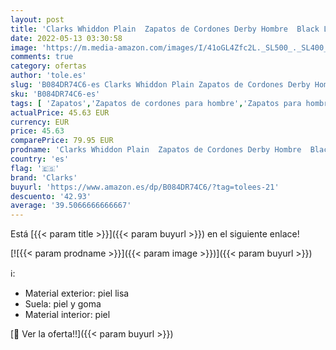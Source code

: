 ```yaml
---
layout: post
title: 'Clarks Whiddon Plain  Zapatos de Cordones Derby Hombre  Black Leather 1  40 EU'
date: 2022-05-13 03:30:58
image: 'https://m.media-amazon.com/images/I/41oGL4Zfc2L._SL500_._SL400_.jpg'
comments: true
category: ofertas
author: 'tole.es'
slug: 'B084DR74C6-es Clarks Whiddon Plain Zapatos de Cordones Derby Hombre...'
sku: 'B084DR74C6-es'
tags: [ 'Zapatos','Zapatos de cordones para hombre','Zapatos para hombre','Zapatos y complementos','clarks','zapatos','🇪🇸', ]
actualPrice: 45.63 EUR
currency: EUR
price: 45.63
comparePrice: 79.95 EUR
prodname: 'Clarks Whiddon Plain  Zapatos de Cordones Derby Hombre  Black Leather 1  40 EU'
country: 'es'
flag: '🇪🇸'
brand: 'Clarks'
buyurl: 'https://www.amazon.es/dp/B084DR74C6/?tag=tolees-21'
descuento: '42.93'
average: '39.5066666666667'
---
```


Está [{{< param title >}}]({{< param buyurl >}}) en el siguiente enlace!

[![{{< param prodname >}}]({{< param image >}})]({{< param buyurl >}})

ℹ️:

- Material exterior: piel lisa
- Suela: piel y goma
- Material interior: piel

[🛒 Ver la oferta!!]({{< param buyurl >}})

